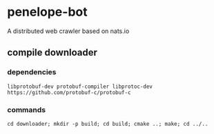 # penelope-bot
A distributed web crawler based on nats.io


## compile downloader

### dependencies
```
libprotobuf-dev protobuf-compiler libprotoc-dev
https://github.com/protobuf-c/protobuf-c

```

### commands

```
cd downloader; mkdir -p build; cd build; cmake ..; make; cd ../..
```


